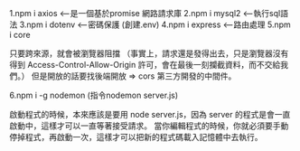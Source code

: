 1.npm i axios <--是一個基於promise 網路請求庫
2.npm i mysql2 <--執行sql語法
3.npm i dotenv <--密碼保護 (創建.env)
4.npm i express <--路由處理
5.npm i core

只要跨來源，就會被瀏覽器阻擋 （事實上，請求還是發得出去，只是瀏覽器沒有得到 Access-Control-Allow-Origin 許可，會在最後一刻攔截資料，而不交給我們。）
但是開放的話要找後端開放 => cors 第三方開發的中間件。

6.npm i -g nodemon (指令nodemon server.js)

啟動程式的時候，本來應該是要用 node server.js，因為 server 的程式是會一直啟動中，這樣才可以一直等著接受請求。
當你編輯程式的時候，你就必須要手動停掉程式，再啟動一次，這樣才可以把新的程式碼載入記憶體中去執行。
